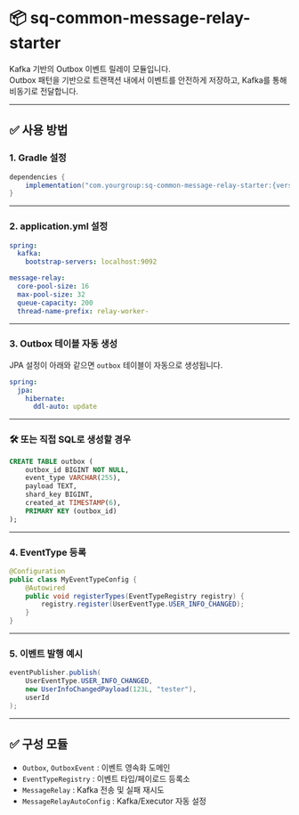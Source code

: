 
# 📦 sq-common-message-relay-starter

Kafka 기반의 Outbox 이벤트 릴레이 모듈입니다.  
Outbox 패턴을 기반으로 트랜잭션 내에서 이벤트를 안전하게 저장하고, Kafka를 통해 비동기로 전달합니다.

---

## ✅ 사용 방법

### 1. Gradle 설정

```groovy
dependencies {
    implementation("com.yourgroup:sq-common-message-relay-starter:{version}")
}
```

---

### 2. application.yml 설정

```yaml
spring:
  kafka:
    bootstrap-servers: localhost:9092

message-relay:
  core-pool-size: 16
  max-pool-size: 32
  queue-capacity: 200
  thread-name-prefix: relay-worker-
```

---

### 3. Outbox 테이블 자동 생성

JPA 설정이 아래와 같으면 `outbox` 테이블이 자동으로 생성됩니다.

```yaml
spring:
  jpa:
    hibernate:
      ddl-auto: update
```

---

### 🛠️ 또는 직접 SQL로 생성할 경우

```sql
CREATE TABLE outbox (
    outbox_id BIGINT NOT NULL,
    event_type VARCHAR(255),
    payload TEXT,
    shard_key BIGINT,
    created_at TIMESTAMP(6),
    PRIMARY KEY (outbox_id)
);
```

---

### 4. EventType 등록

```java
@Configuration
public class MyEventTypeConfig {
    @Autowired
    public void registerTypes(EventTypeRegistry registry) {
        registry.register(UserEventType.USER_INFO_CHANGED);
    }
}
```

---

### 5. 이벤트 발행 예시

```java
eventPublisher.publish(
    UserEventType.USER_INFO_CHANGED,
    new UserInfoChangedPayload(123L, "tester"),
    userId
);
```

---

## ✅ 구성 모듈

- `Outbox`, `OutboxEvent` : 이벤트 영속화 도메인
- `EventTypeRegistry` : 이벤트 타입/페이로드 등록소
- `MessageRelay` : Kafka 전송 및 실패 재시도
- `MessageRelayAutoConfig` : Kafka/Executor 자동 설정
